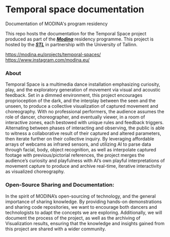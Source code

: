 # Temporal space documentation
Documentation of MODINA's program residency

This repo hosts the documentation for the Temporal Space project produced as part of the ***[Modina]([https://eff.org](https://modina.eu/about/))*** residency programme. This project is hosted by the ***[STL]([https://www.stl.ee/])*** in partnership with the University of Tallinn.

<https://modina.eu/projects/temporal-spaces/> 
<https://www.instagram.com/modina.eu/>

### About
Temporal Space is a multimedia dance installation emphasizing curiosity, play, and the exploratory generation of movement via visual and acoustic feedback. Set in a dimmed environment, this project encourages proprioception of the dark, and the interplay between the seen and the unseen, to produce a collective visualization of captured movement and choreography. With no professional performers, the audience assumes the role of dancer, choreographer, and eventually viewer, in a room of interactive zones, each bestowed with unique rules and feedback triggers. Alternating between phases of interacting and observing, the public is able to witness a collaborative result of their captured and altered parameters, then iterate further on their collective inquiry. By leveraging affordable arrays of webcams as infrared sensors, and utilizing AI to parse data through facial, body, object recognition, as well as interpolate captured footage with previous/pictorial references, the project merges the audience’s curiosity and playfulness with AI’s own playful interpretations of movement capture to produce and archive real-time, iterative interactivity as visualized choreography. 


### Open-Source Sharing and Documentation:
In the spirit of MODINA’s open-sourcing of technology, and the general importance of sharing knowledge. By providing hands-on demonstrations and sharing code repositories, we want to encourage both dancers and technologists to adapt the concepts we are exploring. Additionally, we will document the process of the project, as well as the archiving of Visualization results, ensuring that the knowledge and insights gained from this project are shared with a wider community.

